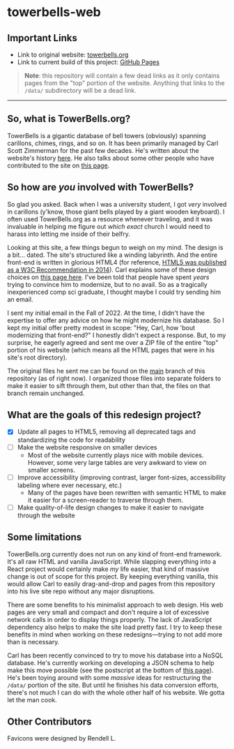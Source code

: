 # towerbells-web

## Important Links

- Link to original website: [towerbells.org](http://towerbells.org/)
- Link to current build of this project: [GitHub Pages](https://ganglyimp.github.io/towerbells-web/)

> **Note**: this repository will contain a few dead links as it only contains pages from the "top" portion of the website. Anything that links to the `/data/` subdirectory will be a dead link.

---

## So, what is TowerBells.org?

TowerBells is a gigantic database of bell towers (obviously) spanning carillons, chimes, rings, and so on. It has been primarily managed by Carl Scott Zimmerman for the past few decades. He's written about the website's history [here](https://towerbells.org/WebsiteHistory.html). He also talks about some other people who have contributed to the site on [this page](https://towerbells.org/data/Cred_Disc.html).

## So how are *you* involved with TowerBells?

So glad you asked. Back when I was a university student, I got *very* involved in carillons (y'know, those giant bells played by a giant wooden keyboard). I often used TowerBells.org as a resource whenever traveling, and it was invaluable in helping me figure out *which exact* church I would need to harass into letting me inside of their belfry.

Looking at this site, a few things begun to weigh on my mind. The design is a bit... dated. The site's structured like a winding labyrinth. And the entire front-end is written in glorious HTML4 (for reference, [HTML5 was published as a W3C Recommendation in 2014](https://www.w3.org/press-releases/2014/html5-rec/)). Carl explains some of these design choices on [this page here](https://towerbells.org/data/maintenance.html). I've been told that people have spent *years* trying to convince him to modernize, but to no avail. So as a tragically inexperienced comp sci graduate, I thought maybe I could try sending him an email.

I sent my initial email in the Fall of 2022. At the time, I didn't have the expertise to offer any advice on how he might modernize his database. So I kept my initial offer pretty modest in scope: "Hey, Carl, how 'bout modernizing that front-end?" I honestly didn't expect a response. But, to my surprise, he eagerly agreed and sent me over a ZIP file of the entire "top" portion of his website (which means all the HTML pages that were in his site's root directory).

The original files he sent me can be found on the [main](https://github.com/ganglyimp/towerbells-web/tree/main) branch of this repository (as of right now). I organized those files into separate folders to make it easier to sift through them, but other than that, the files on that branch remain unchanged.

## What are the goals of this redesign project?

- [x] Update all pages to HTML5, removing all deprecated tags and standardizing the code for readability
- [ ] Make the website responsive on smaller devices
  - Most of the website currently plays nice with mobile devices. However, some very large tables are very awkward to view on smaller screens.
- [ ] Improve accessibility (improving contrast, larger font-sizes, accessibility labeling where ever necessary, etc.)
  - Many of the pages have been rewritten with semantic HTML to make it easier for a screen-reader to traverse through them.
- [ ] Make quality-of-life design changes to make it easier to navigate through the website

## Some limitations

TowerBells.org currently does not run on any kind of front-end framework. It's all raw HTML and vanilla JavaScript. While slapping everything into a React project would certainly make *my* life easier, that kind of massive change is out of scope for this project. By keeping everything vanilla, this would allow Carl to easily drag-and-drop and pages from this repository into his live site repo without any major disruptions.

There are some benefits to his minimalist approach to web design. His web pages are very small and compact and don't require a lot of excessive network calls in order to display things properly. The lack of JavaScript dependency also helps to make the site load pretty fast. I try to keep these benefits in mind when working on these redesigns—trying to not add more than is necessary.

Carl has been recently convinced to try to move his database into a NoSQL database. He's currently working on developing a JSON schema to help make this move possible (see the postscript at the bottom of [this page](https://towerbells.org/data/maintenance.html)). He's been toying around with some *massive* ideas for restructuring the `/data/` portion of the site. But until he finishes his data conversion efforts, there's not much I can do with the whole other half of his website. We gotta let the man cook.

## Other Contributors

Favicons were designed by Rendell L.
